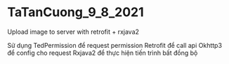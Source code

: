 # TaTanCuong_9_8_2021
Upload image to server with retrofit + rxjava2

Sử dụng TedPermission để request permission
Retrofit để call api
Okhttp3 để config cho request
Rxjava2 để thực hiện tiến trình bất đồng bộ
